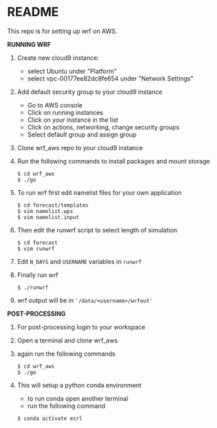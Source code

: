 # README #

This repo is for setting up wrf on AWS.

**RUNNING WRF**

1. Create new cloud9 instance:  
   - select Ubuntu under "Platform"  
   - select vpc-00177ee82dc8fe654 under "Network Settings"

2. Add default security group to your cloud9 instance    
   - Go to AWS console  
   - Click on running instances  
   - Click on your instance in the list  
   - Click on actions, networking, change security groups  
   - Select default group and assign group

3. Clone wrf_aws repo to your cloud9 instance

4. Run the following commands to install packages and mount storage

    `$ cd wrf_aws`   
    `$ ./go`  

5. To run wrf first edit namelist files for your own application
    
    `$ cd forecast/templates`  
    `$ vim namelist.wps`  
    `$ vim namelist.input`  

6. Then edit the runwrf script to select length of simulation
    
    `$ cd forecast`  
    `$ vim runwrf`  

7. Edit `N_DAYS` and `USERNAME` variables in `runwrf`

7. Finally run wrf
    
    `$ ./runwrf`  

8. wrf output will be in `'/data/<username>/wrfout'`

**POST-PROCESSING**

1. For post-processing login to your workspace

2. Open a terminal and clone wrf_aws

3. again run the following commands  
    
    `$ cd wrf_aws`  
    `$ ./go`  

4. This will setup a python conda environment  
   - to run conda open another terminal  
   - run the following command  

    `$ conda activate ecrl`  

